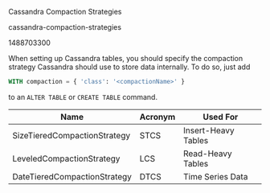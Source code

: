 Cassandra Compaction Strategies

cassandra-compaction-strategies

1488703300

When setting up Cassandra tables, you should specify the compaction strategy
Cassandra should use to store data internally.  To do so, just add

```sql
WITH compaction = { 'class': '<compactionName>' }
```

to an `ALTER TABLE` or `CREATE TABLE` command.

|             Name             | Acronym |       Used For      |
|------------------------------|---------|---------------------|
| SizeTieredCompactionStrategy | STCS    | Insert-Heavy Tables |
| LeveledCompactionStrategy    | LCS     | Read-Heavy Tables   |
| DateTieredCompactionStrategy | DTCS    | Time Series Data    |
